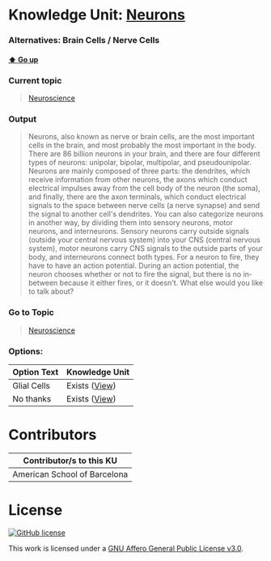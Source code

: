 # Knowledge Unit: [Neurons](../../knowledge_units/neuroscience/neurons.md)
### Alternatives:   Brain Cells   /  Nerve Cells 
#### [:arrow_up: Go up](../../topics/neuroscience.md)
### Current topic
> [Neuroscience](../../topics/neuroscience.md)
### Output
> Neurons, also known as nerve or brain cells, are the most important cells in the brain, and most probably the most important in the body. There are 86 billion neurons in your brain, and there are four different types of neurons: unipolar, bipolar, multipolar, and pseudounipolar. Neurons are mainly composed of three parts: the dendrites, which receive information from other neurons, the axons which conduct electrical impulses away from the cell body of the neuron (the soma), and finally, there are the axon terminals, which conduct electrical signals to the space between nerve cells (a nerve synapse) and send the signal to another cell&#039;s dendrites. You can also categorize neurons in another way, by dividing them into sensory neurons, motor neurons, and interneurons. Sensory neurons carry outside signals (outside your central nervous system) into your CNS (central nervous system), motor neurons carry CNS signals to the outside parts of your body, and interneurons connect both types. For a neuron to fire, they have to have an action potential. During an action potential, the neuron chooses whether or not to fire the signal, but there is no in-between because it either fires, or it doesn&#039;t. What else would you like to talk about?
### Go to Topic
> [Neuroscience](../../topics/neuroscience.md)

### Options: 

| Option Text | Knowledge Unit |
| - | - |  
| Glial Cells  |  Exists ([View](../../knowledge_units/neuroscience/glial-cells.md))  |  
| No thanks  |  Exists ([View](../../knowledge_units/neuroscience/no-thanks.md))  | 

# Contributors

| Contributor/s to this KU |
| - | 
| American School of Barcelona |

# License
[![GitHub license](https://img.shields.io/github/license/inbrainz/cerebro)](https://github.com/inbrainz/cerebro/blob/master/LICENSE)

This work is licensed under a [GNU Affero General Public License v3.0](https://www.gnu.org/licenses/agpl-3.0.txt).
